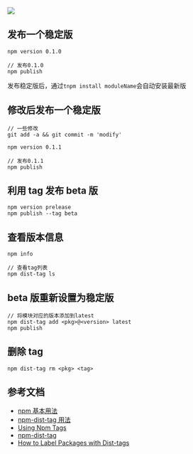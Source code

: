![](../public/img//bg/post-bg-npm.png")

## 发布一个稳定版

```
npm version 0.1.0

// 发布0.1.0
npm publish
```

发布稳定版后，通过`tnpm install moduleName`会自动安装最新版

## 修改后发布一个稳定版

```
// 一些修改
git add -a && git commit -m 'modify'

npm version 0.1.1

// 发布0.1.1
npm publish
```

## 利用 tag 发布 beta 版

```
npm version prelease
npm publish --tag beta
```

## 查看版本信息

```
npm info

// 查看tag列表
npm dist-tag ls
```

## beta 版重新设置为稳定版

```
// 将模块对应的版本添加到latest
npm dist-tag add <pkg>@<version> latest
npm publish
```

## 删除 tag

```
npm dist-tag rm <pkg> <tag>
```

## 参考文档

- [npm 基本用法](https://segmentfault.com/a/1190000007665813)
- [npm-dist-tag 用法](https://github.com/liangklfangl/npm-dist-tag)
- [Using Npm Tags](http://jbavari.github.io/blog/2015/10/16/using-npm-tags/)
- [npm-dist-tag](https://docs.npmjs.com/cli/dist-tag)
- [How to Label Packages with Dist-tags](https://docs.npmjs.com/getting-started/using-tags)
